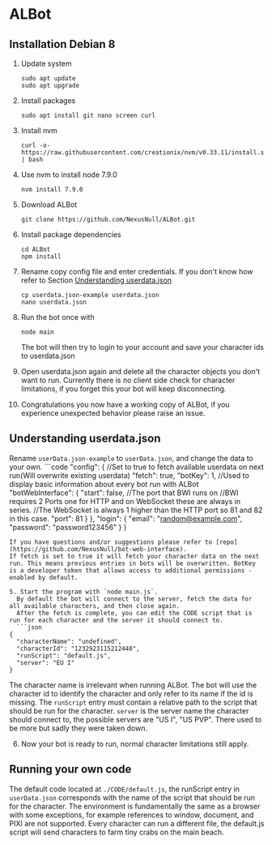 # ALBot

## Installation Debian 8
1. Update system
    ```
    sudo apt update
    sudo apt upgrade
    ```
2. Install packages
    ```
    sudo apt install git nano screen curl
    ```
3. Install nvm
    ```
    curl -o- https://raw.githubusercontent.com/creationix/nvm/v0.33.11/install.sh | bash
    ```
4. Use nvm to install node 7.9.0
    ```
    nvm install 7.9.0
    ```
5. Download ALBot
    ```
    git clone https://github.com/NexusNull/ALBot.git
    ```
6. Install package dependencies
    ```
    cd ALBot
    npm install 
    ```
7. Rename copy config file and enter credentials. If you don't know how refer to Section [Understanding userdata.json](#Understanding-userdata.json) 
    ```
    cp userdata.json-example userdata.json
    nano userdata.json
    ```
8. Run the bot once with
    ```
    node main
    ```
    The bot will then try to login to your account and save your character ids to userdata.json
9. Open userdata.json again and delete all the character objects you don't want to run.
Currently there is no client side check for character limitations, if you forget this your bot will keep disconnecting.

10. Congratulations you now have a working copy of ALBot, if you experience unexpected behavior please raise an issue.

## Understanding userdata.json
Rename `userData.json-example` to `userData.json`, and change the data to your own.
    ```code
        "config": {
            //Set to true to fetch available userdata on next run(Will overwrite existing userdata)
            "fetch": true,
            "botKey": 1,
            //Used to display basic information about every bot run with ALBot
            "botWebInterface": {
                "start": false,
                //The port that BWI runs on
                //BWI requires 2 Ports one for HTTP and on WebSocket these are always in series.
                //The WebSocket is always 1 higher than the HTTP port so 81 and 82 in this case.
                "port": 81
            }
        },
         "login": {
             "email": "random@example.com",
             "password": "password123456"
         }
  }
  ```
If you have questions and/or suggestions please refer to [repo](https://github.com/NexusNull/bot-web-interface).
If fetch is set to true it will fetch your character data on the next run. This means previous entries in bots will be overwritten. BotKey is a developer token that allows access to additional permissions - enabled by default.

5. Start the program with `node main.js`.
    By default the bot will connect to the server, fetch the data for all available characters, and then close again.
    After the fetch is complete, you can edit the CODE script that is run for each character and the server it should connect to.
    ```json
  {
    "characterName": "undefined", 
    "characterId": "1232923115212440",
    "runScript": "default.js",
    "server": "EU I"
  }
  ```
The character name is irrelevant when running ALBot. The bot will use the character id to identify the character and only refer to its name if the id is missing.
    The `runScript` entry must contain a relative path to the script that should be run for the character. `server` is the server name the character should connect to, the possible servers are "US I", "US PVP".
    There used to be more but sadly they were taken down.

6. Now your bot is ready to run, normal character limitations still apply.

## Running your own code
The default code located at `./CODE/default.js`, the runScript entry in `userData.json` corresponds with the name of the script that should be run for the character. The environment is fundamentally the same as a browser with some exceptions, for example references to window, document, and PIXI are not supported.  Every character can run a different file, the default.js script will send characters to farm tiny crabs on the main beach.
